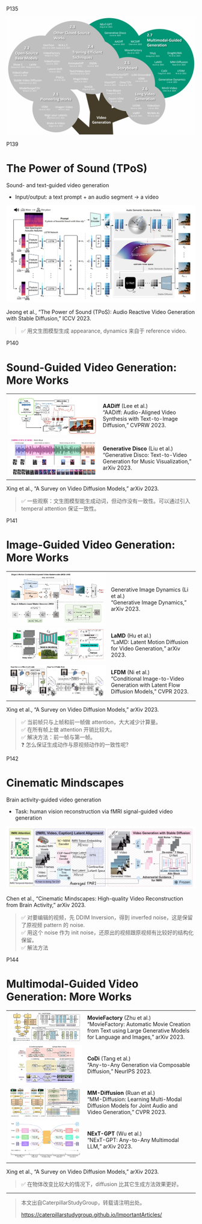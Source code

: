 P135  

![](../../assets/08-135.png) 


P139   
# The Power of Sound (TPoS)

Sound- and text-guided video generation

 - Input/output: a text prompt + an audio segment → a video

![](../../assets/08-139.png) 

Jeong et al., “The Power of Sound (TPoS): Audio Reactive Video Generation with Stable Diffusion,” ICCV 2023.    

> &#x2705; 用文生图模型生成 appearance, dynamics 来自于 reference video.    


P140
# Sound-Guided Video Generation: More Works

|||
|--|--|
| ![](../../assets/08-140-1.png)  | **AADiff** (Lee et al.) <br> “AADiff: Audio-Aligned Video Synthesis with Text-to-Image Diffusion,” CVPRW 2023. |
| ![](../../assets/08-140-2.png) | **Generative Disco** (Liu et al.)<br> “Generative Disco: Text-to-Video Generation for Music Visualization,” arXiv 2023. |

Xing et al., “A Survey on Video Diffusion Models,” arXiv 2023.   

> &#x2705; 一些观察：文生图模型能生成动词，但动作没有一致性。可以通过引入 temperal attention 保证一致性。    


P141  
# Image-Guided Video Generation: More Works

|||
|--|--|
| ![](../../assets/08-141-1.png)  | Generative Image Dynamics (Li et al.) <br> “Generative Image Dynamics,” arXiv 2023. |
|  ![](../../assets/08-141-2.png)  | **LaMD** (Hu et al.) <br> “LaMD: Latent Motion Diffusion for Video Generation,” arXiv 2023. |
|  ![](../../assets/08-141-3.png)  | **LFDM** (Ni et al.) <br> “Conditional Image-to-Video Generation with Latent Flow Diffusion Models,” CVPR 2023.  |


Xing et al., “A Survey on Video Diffusion Models,” arXiv 2023.   


> &#x2705; 当前帧只与上帧和前一帧做 attention，大大减少计算量。  
> &#x2705; 在所有帧上做 attention 开销比较大。   
> &#x2705; 解决方法：前一帧与第一帧。   
> &#x2753; 怎么保证生成动作与原视频动作的一致性呢?    


P142  
# Cinematic Mindscapes   

Brain activity-guided video generation

 - Task: human vision reconstruction via fMRI signal-guided video generation   

![](../../assets/08-142.png) 

Chen et al., “Cinematic Mindscapes: High-quality Video Reconstruction from Brain Activity,” arXiv 2023.     

> &#x2705; 对要编辑的视频，先 DDIM Inversion，得到 inverfed noise，这是保留了原视频 pattern 的 noise.   
> &#x2705; 用这个 noise 作为 init noise，还原出的视频跟原视频有比较好的结构化保留。   
> &#x2705; 解法方法


P144  
# Multimodal-Guided Video Generation: More Works


|||
|--|--|
| ![](../../assets/08-144-1.png)  | **MovieFactory** (Zhu et al.) <br> “MovieFactory: Automatic Movie Creation from Text using Large Generative Models for Language and Images,” arXiv 2023. |
| ![](../../assets/08-144-2.png) | **CoDi** (Tang et al.) <br> “Any-to-Any Generation via Composable Diffusion,” NeurIPS 2023. |
| ![](../../assets/08-144-3.png)  | **MM-Diffusion** (Ruan et al.) <br> “MM-Diffusion: Learning Multi-Modal Diffusion Models for Joint Audio and Video Generation,” CVPR 2023. |
|  ![](../../assets/08-144-4.png) | **NExT-GPT** (Wu et al.) <br> “NExT-GPT: Any-to-Any Multimodal LLM,” arXiv 2023.  |
|  |  |


Xing et al., “A Survey on Video Diffusion Models,” arXiv 2023.

> &#x2705; 在物体改变比较大的情况下，diffusion 比其它生成方法效果更好。   


---------------------------------------
> 本文出自CaterpillarStudyGroup，转载请注明出处。
>
> https://caterpillarstudygroup.github.io/ImportantArticles/